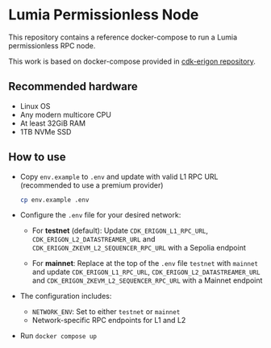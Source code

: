 # Lumia Permissionless Node

This repository contains a reference docker-compose to run a Lumia permissionless RPC node.

This work is based on docker-compose provided in [cdk-erigon repository](https://github.com/0xPolygonHermez/cdk-erigon).

## Recommended hardware

* Linux OS
* Any modern multicore CPU
* At least 32GiB RAM
* 1TB NVMe SSD

## How to use

* Copy `env.example` to `.env` and update with valid L1 RPC URL (recommended to use a premium provider)

  ```bash
  cp env.example .env
  ```

* Configure the `.env` file for your desired network:
  * For **testnet** (default): Update `CDK_ERIGON_L1_RPC_URL`, `CDK_ERIGON_L2_DATASTREAMER_URL` and `CDK_ERIGON_ZKEVM_L2_SEQUENCER_RPC_URL` with a Sepolia endpoint

  * For **mainnet**: Replace at the top of the `.env` file `testnet` with `mainnet` and update `CDK_ERIGON_L1_RPC_URL`, `CDK_ERIGON_L2_DATASTREAMER_URL` and `CDK_ERIGON_ZKEVM_L2_SEQUENCER_RPC_URL` with a Mainnet endpoint

* The configuration includes:
  * `NETWORK_ENV`: Set to either `testnet` or `mainnet`
  * Network-specific RPC endpoints for L1 and L2

* Run `docker compose up`

